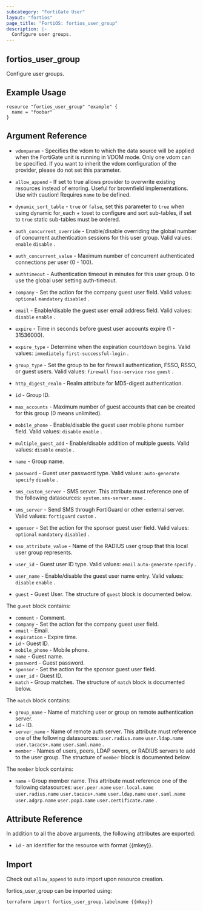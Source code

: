 ```yaml
---
subcategory: "FortiGate User"
layout: "fortios"
page_title: "FortiOS: fortios_user_group"
description: |-
  Configure user groups.
---
```


## fortios_user_group
Configure user groups.

## Example Usage

```hcl
resource "fortios_user_group" "example" {
  name = "foobar"
}
```

## Argument Reference
* `vdomparam` - Specifies the vdom to which the data source will be applied when the FortiGate unit is running in VDOM mode. Only one vdom can be specified. If you want to inherit the vdom configuration of the provider, please do not set this parameter.
* `allow_append` - If set to true allows provider to overwrite existing resources instead of erroring. Useful for brownfield implementations. Use with caution! Requires `name` to be defined.
* `dynamic_sort_table` - `true` or `false`, set this parameter to `true` when using dynamic for_each + toset to configure and sort sub-tables, if set to `true` static sub-tables must be ordered.

* `auth_concurrent_override` - Enable/disable overriding the global number of concurrent authentication sessions for this user group. Valid values: `enable` `disable` .
* `auth_concurrent_value` - Maximum number of concurrent authenticated connections per user (0 - 100).
* `authtimeout` - Authentication timeout in minutes for this user group. 0 to use the global user setting auth-timeout.
* `company` - Set the action for the company guest user field. Valid values: `optional` `mandatory` `disabled` .
* `email` - Enable/disable the guest user email address field. Valid values: `disable` `enable` .
* `expire` - Time in seconds before guest user accounts expire (1 - 31536000).
* `expire_type` - Determine when the expiration countdown begins. Valid values: `immediately` `first-successful-login` .
* `group_type` - Set the group to be for firewall authentication, FSSO, RSSO, or guest users. Valid values: `firewall` `fsso-service` `rsso` `guest` .
* `http_digest_realm` - Realm attribute for MD5-digest authentication.
* `id` - Group ID.
* `max_accounts` - Maximum number of guest accounts that can be created for this group (0 means unlimited).
* `mobile_phone` - Enable/disable the guest user mobile phone number field. Valid values: `disable` `enable` .
* `multiple_guest_add` - Enable/disable addition of multiple guests. Valid values: `disable` `enable` .
* `name` - Group name.
* `password` - Guest user password type. Valid values: `auto-generate` `specify` `disable` .
* `sms_custom_server` - SMS server. This attribute must reference one of the following datasources: `system.sms-server.name` .
* `sms_server` - Send SMS through FortiGuard or other external server. Valid values: `fortiguard` `custom` .
* `sponsor` - Set the action for the sponsor guest user field. Valid values: `optional` `mandatory` `disabled` .
* `sso_attribute_value` - Name of the RADIUS user group that this local user group represents.
* `user_id` - Guest user ID type. Valid values: `email` `auto-generate` `specify` .
* `user_name` - Enable/disable the guest user name entry. Valid values: `disable` `enable` .
* `guest` - Guest User. The structure of `guest` block is documented below.

The `guest` block contains:

* `comment` - Comment.
* `company` - Set the action for the company guest user field.
* `email` - Email.
* `expiration` - Expire time.
* `id` - Guest ID.
* `mobile_phone` - Mobile phone.
* `name` - Guest name.
* `password` - Guest password.
* `sponsor` - Set the action for the sponsor guest user field.
* `user_id` - Guest ID.
* `match` - Group matches. The structure of `match` block is documented below.

The `match` block contains:

* `group_name` - Name of matching user or group on remote authentication server.
* `id` - ID.
* `server_name` - Name of remote auth server. This attribute must reference one of the following datasources: `user.radius.name` `user.ldap.name` `user.tacacs+.name` `user.saml.name` .
* `member` - Names of users, peers, LDAP severs, or RADIUS servers to add to the user group. The structure of `member` block is documented below.

The `member` block contains:

* `name` - Group member name. This attribute must reference one of the following datasources: `user.peer.name` `user.local.name` `user.radius.name` `user.tacacs+.name` `user.ldap.name` `user.saml.name` `user.adgrp.name` `user.pop3.name` `user.certificate.name` .

## Attribute Reference

In addition to all the above arguments, the following attributes are exported:
* `id` - an identifier for the resource with format {{mkey}}.

## Import

Check out `allow_append` to auto import upon resource creation.

fortios_user_group can be imported using:
```sh
terraform import fortios_user_group.labelname {{mkey}}
```
